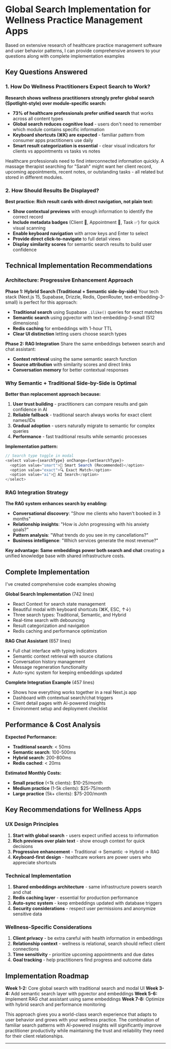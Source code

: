 # Global Search Implementation for Wellness Practice Management Apps

Based on extensive research of healthcare practice management software and user behavior patterns, I can provide comprehensive answers to your questions along with complete implementation examples

## Key Questions Answered

### 1. How Do Wellness Practitioners Expect Search to Work?

**Research shows wellness practitioners strongly prefer **global search** (Spotlight-style) over module-specific search:**

- **73% of healthcare professionals prefer unified search** that works across all content types
- **Global search reduces cognitive load** - users don't need to remember which module contains specific information
- **Keyboard shortcuts (⌘K) are expected** - familiar pattern from consumer apps practitioners use daily
- **Smart result categorization is essential** - clear visual indicators for clients vs appointments vs tasks vs notes

Healthcare professionals need to find interconnected information quickly. A massage therapist searching for "Sarah" might want her client record, upcoming appointments, recent notes, or outstanding tasks - all related but stored in different modules.

### 2. How Should Results Be Displayed?

**Best practice: Rich result cards with direct navigation, not plain text:**

- **Show contextual previews** with enough information to identify the correct record
- **Include metadata badges** (Client 👤, Appointment 📅, Task ✅) for quick visual scanning
- **Enable keyboard navigation** with arrow keys and Enter to select
- **Provide direct click-to-navigate** to full detail views
- **Display similarity scores** for semantic search results to build user confidence

## Technical Implementation Recommendations

### Architecture: Progressive Enhancement Approach

**Phase 1: Hybrid Search (Traditional + Semantic side-by-side)**
Your tech stack (Next.js 15, Supabase, Drizzle, Redis, OpenRouter, text-embedding-3-small) is perfect for this approach:

- **Traditional search** using Supabase `.ilike()` queries for exact matches
- **Semantic search** using pgvector with text-embedding-3-small (512 dimensions)
- **Redis caching** for embeddings with 1-hour TTL
- **Clear UI distinction** letting users choose search types

**Phase 2: RAG Integration**
Share the same embeddings between search and chat assistant:

- **Context retrieval** using the same semantic search function
- **Source attribution** with similarity scores and direct links
- **Conversation memory** for better contextual responses

### Why Semantic + Traditional Side-by-Side is Optimal

**Better than replacement approach because:**

1. **User trust building** - practitioners can compare results and gain confidence in AI
2. **Reliable fallback** - traditional search always works for exact client names/IDs
3. **Gradual adoption** - users naturally migrate to semantic for complex queries
4. **Performance** - fast traditional results while semantic processes

**Implementation pattern:**

```typescript
// Search type toggle in modal
<select value={searchType} onChange={setSearchType}>
  <option value="smart">🤖 Smart Search (Recommended)</option>
  <option value="exact">🔍 Exact Match</option> 
  <option value="ai">🧠 AI Search</option>
</select>
```

### RAG Integration Strategy

**The RAG system enhances search by enabling:**

- **Conversational discovery**: "Show me clients who haven't booked in 3 months"
- **Relationship insights**: "How is John progressing with his anxiety goals?"
- **Pattern analysis**: "What trends do you see in my cancellations?"
- **Business intelligence**: "Which services generate the most revenue?"

**Key advantage: Same embeddings power both search and chat**
 creating a unified knowledge base with shared infrastructure costs.

## Complete Implementation

I've created comprehensive code examples showing

 **Global Search Implementation** (742 lines)

- React Context for search state management
- Beautiful modal with keyboard shortcuts (⌘K, ESC, ↑↓)
- Three search types: Traditional, Semantic, and Hybrid
- Real-time search with debouncing
- Result categorization and navigation
- Redis caching and performance optimization

 **RAG Chat Assistant** (657 lines)

- Full chat interface with typing indicators
- Semantic context retrieval with source citations
- Conversation history management
- Message regeneration functionality
- Auto-sync system for keeping embeddings updated

 **Complete Integration Example** (457 lines)

- Shows how everything works together in a real Next.js app
- Dashboard with contextual search/chat triggers
- Client detail pages with AI-powered insights
- Environment setup and deployment checklist

## Performance & Cost Analysis

**Expected Performance:**

- **Traditional search**: < 50ms
- **Semantic search**: 100-500ms  
- **Hybrid search**: 200-800ms
- **Redis cached**: < 20ms

**Estimated Monthly Costs:**

- **Small practice** (<1k clients): $10-25/month
- **Medium practice** (1-5k clients): $25-75/month
- **Large practice** (5k+ clients): $75-200/month

## Key Recommendations for Wellness Apps

### UX Design Principles

1. **Start with global search** - users expect unified access to information
2. **Rich previews over plain text** - show enough context for quick decisions
3. **Progressive enhancement** - Traditional → Semantic → Hybrid → RAG
4. **Keyboard-first design** - healthcare workers are power users who appreciate shortcuts

### Technical Implementation

1. **Shared embeddings architecture** - same infrastructure powers search and chat
2. **Redis caching layer** - essential for production performance
3. **Auto-sync system** - keep embeddings updated with database triggers
4. **Security considerations** - respect user permissions and anonymize sensitive data

### Wellness-Specific Considerations

1. **Client privacy** - be extra careful with health information in embeddings
2. **Relationship context** - wellness is relational, search should reflect client connections
3. **Time sensitivity** - prioritize upcoming appointments and due dates
4. **Goal tracking** - help practitioners find progress and outcome data

## Implementation Roadmap

**Week 1-2:** Core global search with traditional search and modal UI
**Week 3-4:** Add semantic search layer with pgvector and embeddings
**Week 5-6:** Implement RAG chat assistant using same embeddings
**Week 7-8:** Optimize with hybrid search and performance monitoring

This approach gives you a world-class search experience that adapts to user behavior and grows with your wellness practice. The combination of familiar search patterns with AI-powered insights will significantly improve practitioner productivity while maintaining the trust and reliability they need for their client relationships.

***
